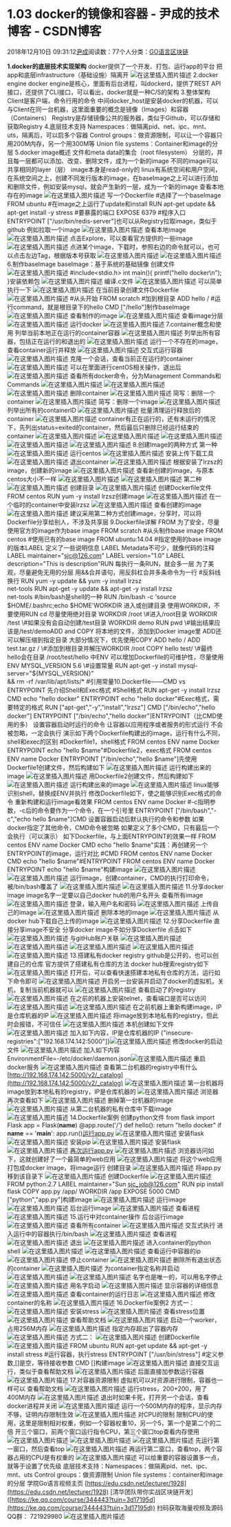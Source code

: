 
# 1.03 docker的镜像和容器 - 尹成的技术博客 - CSDN博客

2018年12月10日 09:31:12[尹成](https://me.csdn.net/yincheng01)阅读数：77个人分类：[GO语言](https://blog.csdn.net/yincheng01/article/category/7679307)[区块链](https://blog.csdn.net/yincheng01/article/category/7618299)[](https://blog.csdn.net/yincheng01/article/category/7679307)



**1.docker的底层技术实现架构**
docker提供了一个开发、打包、运行app的平台
把app和底层infrastructure（基础设施）隔离开
![在这里插入图片描述](https://img-blog.csdnimg.cn/2018120506042575.png)
2.docker engine
docker engine是核心，里面有后台进程，叫dockerd，提供了REST API接口，还提供了CLI接口，可以看出，docker就是一种C/S的架构
3.整体架构
Client是客户端，命令行用的命令
中间docker_host是安装docker的机器，可以与Client在同一台机器，这里面重要的概念是镜像（Images）和容器（Containers）
Registry是存储镜像公共的服务器，类似于Github，可以存储和获取Registry
4.底层技术支持
Namespaces：做隔离pid、net、ipc、mnt、uts，隔离后，可以启多个容器
Control groups：做资源限制，可以让一个容器只用200M内存，另一个用300M等
Union file systems：Container和image的分层
5.docker image概述
文件和meta data的集合（root filesystem）
分层的，并且每一层都可以添加、改变、删除文件，成为一个新的image
不同的image可以共享相同的layer（层）
image本身是read-only的
linux有系统空间和用户空间，在系统空间之上，创建不同发行版本的image，在baseImage之上可以进行添加和删除文件，例如安装mysql，就会产生新的一层，成为一个新的image
查看本地存在的image
![在这里插入图片描述](https://img-blog.csdnimg.cn/20181205060439122.png)
写一个Dockerfile
\#选择了一个baseImage
FROM ubuntu
\#在image之上运行了update和install
RUN apt-get update && apt-get install -y stress
\#要暴露的端口
EXPOSE 6379
\#程序入口
ENTRYPOINT ["/usr/bin/redis-server"]也可以从Registry拉取image，类似于github
例如拉取一个image
![在这里插入图片描述](https://img-blog.csdnimg.cn/20181205060450923.png)
查看本地image
![在这里插入图片描述](https://img-blog.csdnimg.cn/20181205060458382.png)
点击Explore，可以查看官方提供的一些image
![在这里插入图片描述](https://img-blog.csdnimg.cn/20181205060509904.png)
点进某个image，下载时，参照右边的命令就可以，也可以点击左边Tag，根据版本号获取
![在这里插入图片描述](https://img-blog.csdnimg.cn/20181205060520348.png)
![在这里插入图片描述](https://img-blog.csdnimg.cn/20181205060526785.png)
[](https://img-blog.csdnimg.cn/20181205060520348.png)6.制作baseImage
[](https://img-blog.csdnimg.cn/20181205060520348.png)baseImage：基于系统的基础镜像
创建文件
![在这里插入图片描述](https://img-blog.csdnimg.cn/20181205060537420.png)
\#include<stdio.h>
int main(){
  printf("hello docker\n");
}安装依赖包
![在这里插入图片描述](https://img-blog.csdnimg.cn/20181205060546557.png)
编译.c文件
![在这里插入图片描述](https://img-blog.csdnimg.cn/20181205060553199.png)
可以简单执行一下
![在这里插入图片描述](https://img-blog.csdnimg.cn/20181205060604614.png)
在当前目录创建文件Dockerfile
![在这里插入图片描述](https://img-blog.csdnimg.cn/20181205060614111.png)
\#从头开始
FROM scratch
\#加到根目录
ADD hello /
\#运行command，就是根目录下的hello
CMD ["/hello"]制作baseImage
![在这里插入图片描述](https://img-blog.csdnimg.cn/20181205060622841.png)
查看制作的image
![在这里插入图片描述](https://img-blog.csdnimg.cn/20181205060629989.png)
查看image分层
![在这里插入图片描述](https://img-blog.csdnimg.cn/20181205060637858.png)
运行docker
![在这里插入图片描述](https://img-blog.csdnimg.cn/20181205060646458.png)
7.container概念和使用
列举当前本地正在运行的container容器
![在这里插入图片描述](https://img-blog.csdnimg.cn/20181205060654896.png)
列举出所有容器，包括正在运行的和退出的
![在这里插入图片描述](https://img-blog.csdnimg.cn/2018120506070114.png)
运行一个不存在的image，查看container运行并释放
![在这里插入图片描述](https://img-blog.csdnimg.cn/20181205060706981.png)
交互式运行容器
![在这里插入图片描述](https://img-blog.csdnimg.cn/20181205060716391.png)
克隆一个会话，查看当前正在运行的container
![在这里插入图片描述](https://img-blog.csdnimg.cn/20181205060723987.png)
可以在里面进行centOS相关操作，退出后
![在这里插入图片描述](https://img-blog.csdnimg.cn/20181205060731303.png)
查看所有docker命令，分为Management Commands和Commands
![在这里插入图片描述](https://img-blog.csdnimg.cn/20181205060739820.png)
![在这里插入图片描述](https://img-blog.csdnimg.cn/20181205060747752.png)
![在这里插入图片描述](https://img-blog.csdnimg.cn/20181205060754404.png)
删除container
![在这里插入图片描述](https://img-blog.csdnimg.cn/20181205060802142.png)
简写：删除一个container
![在这里插入图片描述](https://img-blog.csdnimg.cn/20181205060809193.png)
简写：删除一个image
![在这里插入图片描述](https://img-blog.csdnimg.cn/20181205060815401.png)
列举出所有的containerID
![在这里插入图片描述](https://img-blog.csdnimg.cn/20181205060820891.png)
批量清理运行释放后的container
![在这里插入图片描述](https://img-blog.csdnimg.cn/20181205060828981.png)
container有正在运行的，还有未运行的情况下，先列出status=exited的container，然后最后只删除已经运行结束的container
![在这里插入图片描述](https://img-blog.csdnimg.cn/20181205060841283.png)
![在这里插入图片描述](https://img-blog.csdnimg.cn/20181205060849845.png)
![在这里插入图片描述](https://img-blog.csdnimg.cn/20181205060856102.png)
![在这里插入图片描述](https://img-blog.csdnimg.cn/20181205060902492.png)
![在这里插入图片描述](https://img-blog.csdnimg.cn/20181205060908406.png)
[](https://img-blog.csdnimg.cn/20181205060902492.png)8.创建Image的两种方式
[](https://img-blog.csdnimg.cn/20181205060902492.png)第一种
![在这里插入图片描述](https://img-blog.csdnimg.cn/20181205060919183.png)
运行centos
![在这里插入图片描述](https://img-blog.csdnimg.cn/20181205060927779.png)
安装上传下载工具
![在这里插入图片描述](https://img-blog.csdnimg.cn/20181205060934111.png)
退出container
![在这里插入图片描述](https://img-blog.csdnimg.cn/2018120506094088.png)
根据安装了lrzsz的image，创建新的image
![在这里插入图片描述](https://img-blog.csdnimg.cn/20181205060945351.png)
查看新创建的image，与原本centos大小不一样
![在这里插入图片描述](https://img-blog.csdnimg.cn/20181205060952762.png)
![在这里插入图片描述](https://img-blog.csdnimg.cn/20181205061005248.png)
第二种
![在这里插入图片描述](https://img-blog.csdnimg.cn/20181205061012933.png)
创建目录
![在这里插入图片描述](https://img-blog.csdnimg.cn/20181205061018618.png)
创建Dockerfile文件
FROM centos
RUN yum -y install lrzsz创建image
![在这里插入图片描述](https://img-blog.csdnimg.cn/20181205061027818.png)
在一个临时的container中安装lrzsz
![在这里插入图片描述](https://img-blog.csdnimg.cn/20181205061038126.png)
查看创建的image
![在这里插入图片描述](https://img-blog.csdnimg.cn/20181205061044810.png)
建议采用第二种方式创建image，分享时，可以将Dockerfile分享给别人，不涉及共享层
9.Dockerfile详解
FROM
为了安全，尽量使用官方的image作为base image
FROM scratch			\#从头制作base image
FROM centos			\#使用已有的base image
FROM ubuntu:14.04	\#指定使用的base image的版本LABEL
定义了一些说明信息
LABEL Metadata不可少，就像代码的注释
LABEL maintainer="sjc@126.com"
LABEL version="1.0"
LABEL description="This is description"RUN
每执行一条RUN，就会多一层
为了美观，尽量避免无用的分层
用&&合并语句，用反斜杠合并多条命令为一行
\#反斜线换行
RUN yum -y update && yum -y install lrzsz \
	net-tools
RUN apt-get -y update && apt-get -y install lrzsz \
	net-tools
\#/bin/bash是shell的一种
RUN /bin/bash -c 'source $HOME/.bashrc;echo $HOME'WORKDIR
进入或创建目录
使用WORKDIR，不要使用RUN cd
尽量使用绝对目录
WORKDIR /root		\#进入/root目录
WORKDIR /test		\#如果没有会自动创建/test目录
WORKDIR demo
RUN pwd			\#输出结果应该是/test/demoADD and COPY
将本地的文件，添加到Docker image里
ADD还可以解压缩到指定目录
大部分情况下，优先使用COPY
ADD hello /
ADD test.tar.gz /	\#添加到根目录并解压WORKDIR /root
COPY hello test/  \#最终hello会在目录 /root/test/hello 中ENV
可以增加Dockerfile的可维护性，尽量使用
ENV MYSQL_VERSION 5.6					\#设置常量
RUN apt-get -y install mysql-server="${MYSQL_VERSION}" \
	&& rm -rf /var/lib/apt/lists/*	\#引用常量10.Dockerfile——CMD vs ENTRYPOINT
先介绍Shell和Exec格式
\#Shell格式
RUN apt-get -y install lrzsz
CMD echo "hello docker"
ENTRYPOINT echo "hello docker"\#Exec格式，需要特定的格式
RUN ["apt-get","-y","install","lrzsz"]
CMD ["/bin/echo","hello docker"]
ENTRYPOINT ["/bin/echo","hello docker"]ENTRYPOINT（比CMD使用的多）
设置容器启动时运行的命令
让容器以应用程序或者服务的形式运行
不会被忽略，一定会执行
演示如下两个Dockerfile构建出的image，运行有什么不同，shell和exec的区别
\#Dockerfile1，shell格式
FROM centos
ENV name Docker
ENTRYPOINT echo "hello $name"\#Dockerfile2，exec格式
FROM centos
ENV name Docker
ENTRYPOINT ["/bin/echo","hello $name"]先使用Dockerfile1创建文件，然后构建如下
![在这里插入图片描述](https://img-blog.csdnimg.cn/2018120506111239.png)
运行构建出来的image
![在这里插入图片描述](https://img-blog.csdnimg.cn/20181205061120993.png)
用Dockerfile2创建文件，然后构建如下
![在这里插入图片描述](https://img-blog.csdnimg.cn/20181205061129891.png)
运行构建出来的image
![在这里插入图片描述](https://img-blog.csdnimg.cn/20181205061138265.png)
linux能够识别shell，替换成ENV并执行
修改Dockerfile如下，使之能够识别Exec格式的命令
重新构建和运行image看效果
FROM centos
ENV name Docker
\#-c指明参数，-c后的命令要作为一个命令，在一个引号里
ENTRYPOINT ["/bin/bash","-c","echo hello $name"]CMD
设置容器启动后默认执行的命令和参数
如果docker指定了其他命令，CMD命令被忽略
如果定义了多个CMD，只有最后一个会执行（可以演示）
如下Dockerfile，与上面ENTRYPOINT的效果一样
FROM centos
ENV name Docker
CMD echo "hello $name"实践：再创建另一个ENTRYPOINT的image，运行对比
\#CMD
FROM centos
ENV name Docker
CMD echo "hello $name"\#ENTRYPOINT
FROM centos
ENV name Docker
ENTRYPOINT echo "hello $name"构建image
![在这里插入图片描述](https://img-blog.csdnimg.cn/20181205061156491.png)
![在这里插入图片描述](https://img-blog.csdnimg.cn/20181205061205667.png)
运行image，创建container，CMD的执行打印命令，被/bin/bash覆盖了
![在这里插入图片描述](https://img-blog.csdnimg.cn/20181205061212547.png)
![在这里插入图片描述](https://img-blog.csdnimg.cn/20181205061218880.png)
[](https://img-blog.csdnimg.cn/20181205061212547.png)11.分享docker image
[](https://img-blog.csdnimg.cn/20181205061212547.png)image名字一定要以自己docker hub的用户名开头
查看所有image
![在这里插入图片描述](https://img-blog.csdnimg.cn/20181205061229246.png)
登录，输入用户名和密码
![在这里插入图片描述](https://img-blog.csdnimg.cn/20181205061236979.png)
上传自己的image
![在这里插入图片描述](https://img-blog.csdnimg.cn/20181205061244715.png)
删除本地的image
![在这里插入图片描述](https://img-blog.csdnimg.cn/20181205061252226.png)
从docker hub下载自己上传的image
![在这里插入图片描述](https://img-blog.csdnimg.cn/20181205061259272.png)
12.分享Dockerfile
直接分享image不安全
分享docker image不如分享Dockerfile
点击如下
![在这里插入图片描述](https://img-blog.csdnimg.cn/20181205061311530.png?x-oss-process=image/watermark,type_ZmFuZ3poZW5naGVpdGk,shadow_10,text_aHR0cHM6Ly9ibG9nLmNzZG4ubmV0L3UwMTA5ODY3NzY=,size_16,color_FFFFFF,t_70)
与gitHub账户关联
![在这里插入图片描述](https://img-blog.csdnimg.cn/20181205061317898.png)
![在这里插入图片描述](https://img-blog.csdnimg.cn/20181205061328205.png)
![在这里插入图片描述](https://img-blog.csdnimg.cn/20181205061335381.png)
![在这里插入图片描述](https://img-blog.csdnimg.cn/20181205061343987.png?x-oss-process=image/watermark,type_ZmFuZ3poZW5naGVpdGk,shadow_10,text_aHR0cHM6Ly9ibG9nLmNzZG4ubmV0L3UwMTA5ODY3NzY=,size_16,color_FFFFFF,t_70)
![在这里插入图片描述](https://img-blog.csdnimg.cn/20181205061351523.png?x-oss-process=image/watermark,type_ZmFuZ3poZW5naGVpdGk,shadow_10,text_aHR0cHM6Ly9ibG9nLmNzZG4ubmV0L3UwMTA5ODY3NzY=,size_16,color_FFFFFF,t_70)
[](https://img-blog.csdnimg.cn/20181205061343987.png?x-oss-process=image/watermark,type_ZmFuZ3poZW5naGVpdGk,shadow_10,text_aHR0cHM6Ly9ibG9nLmNzZG4ubmV0L3UwMTA5ODY3NzY=,size_16,color_FFFFFF,t_70)13.搭建私有docker registry
[](https://img-blog.csdnimg.cn/20181205061343987.png?x-oss-process=image/watermark,type_ZmFuZ3poZW5naGVpdGk,shadow_10,text_aHR0cHM6Ly9ibG9nLmNzZG4ubmV0L3UwMTA5ODY3NzY=,size_16,color_FFFFFF,t_70)github是公开的，也可以创建自己的仓库
官方提供了搭建私有仓库的方法
docker hub搜索registry如下
![在这里插入图片描述](https://img-blog.csdnimg.cn/2018120506140083.png?x-oss-process=image/watermark,type_ZmFuZ3poZW5naGVpdGk,shadow_10,text_aHR0cHM6Ly9ibG9nLmNzZG4ubmV0L3UwMTA5ODY3NzY=,size_16,color_FFFFFF,t_70)
打开后，可以查看快速搭建本地私有仓库的方法，运行如下命令即可
![在这里插入图片描述](https://img-blog.csdnimg.cn/20181205061409609.png)
开启另一台安装并启动了docker的虚拟机，关机，复制当前机器就可以
![在这里插入图片描述](https://img-blog.csdnimg.cn/20181205061416153.png)
查看启动了的registry
![在这里插入图片描述](https://img-blog.csdnimg.cn/2018120506142370.png)
在之前的机器上安装telnet，查看端口是否可以访问
![在这里插入图片描述](https://img-blog.csdnimg.cn/20181205061429807.png)
![在这里插入图片描述](https://img-blog.csdnimg.cn/20181205061436335.png)
在之前机器上重新构建image，IP是仓库机器的IP
![在这里插入图片描述](https://img-blog.csdnimg.cn/20181205061447257.png)
将image放到本地私有的registry，但此时会报错，不可信任
![在这里插入图片描述](https://img-blog.csdnimg.cn/20181205061453372.png)
本机创建如下文件
![在这里插入图片描述](https://img-blog.csdnimg.cn/20181205061501710.png)
加入如下内容，IP是仓库机器的IP
{"insecure-registries":["192.168.174.142:5000"]}![在这里插入图片描述](https://img-blog.csdnimg.cn/20181205061513522.png)
修改docker的启动文件
![在这里插入图片描述](https://img-blog.csdnimg.cn/20181205061523232.png)
加入如下内容
EnvironmentFile=-/etc/docker/daemon.json![在这里插入图片描述](https://img-blog.csdnimg.cn/20181205061533663.png)
重启docker服务
![在这里插入图片描述](https://img-blog.csdnimg.cn/20181205061545353.png)
查看第二台机器的registry中有什么[http://192.168.174.142:5000/v2/_catalog](http://192.168.174.142:5000/v2/_catalog)
![在这里插入图片描述](https://img-blog.csdnimg.cn/20181205061554695.png)
第一台机器将image放到本地私有的registry，IP是仓库机器的
![在这里插入图片描述](https://img-blog.csdnimg.cn/20181205061602324.png)
浏览器再次查看如下
![在这里插入图片描述](https://img-blog.csdnimg.cn/20181205061610454.png)
删掉第一台机器的image
![在这里插入图片描述](https://img-blog.csdnimg.cn/20181205061620264.png)
从第二台机器的私有仓库中下载image
![在这里插入图片描述](https://img-blog.csdnimg.cn/20181205061627126.png)
14.Dockerfile案例
创建python文件
from flask import Flask
app = Flask(__name__)
@app.route('/')
def hello():
    return "hello docker"
if __name__ == '__main__':
    app.run()[运行app.py](http://xn--app-bs7ij42a.py)
![在这里插入图片描述](https://img-blog.csdnimg.cn/2018120506163789.png)
安装flask
![在这里插入图片描述](https://img-blog.csdnimg.cn/20181205061644843.png)
安装pip
![在这里插入图片描述](https://img-blog.csdnimg.cn/20181205061650867.png)
安装flask
![在这里插入图片描述](https://img-blog.csdnimg.cn/20181205061702208.png)
[再次运行app.py](http://xn--app-l01ei38icu0b18k.py)
![在这里插入图片描述](https://img-blog.csdnimg.cn/20181205061710888.png)
浏览器访问如下，这就创建好了一个最简单的web应用
![在这里插入图片描述](https://img-blog.csdnimg.cn/2018120506171975.png)
将这个web应用打包成docker image，将image运行
创建目录
![在这里插入图片描述](https://img-blog.csdnimg.cn/20181205061727280.png)
将app.py移到该目录下
![在这里插入图片描述](https://img-blog.csdnimg.cn/20181205061737948.png)
创建Dockerfile
![在这里插入图片描述](https://img-blog.csdnimg.cn/20181205061744127.png)
FROM python:2.7
LABEL maintainer="Sun sjc_job@126.com"
RUN pip install flask
COPY app.py /app/
WORKDIR /app
EXPOSE 5000
CMD ["python","app.py"]构建image
![在这里插入图片描述](https://img-blog.csdnimg.cn/2018120506175419.png)
运行image
![在这里插入图片描述](https://img-blog.csdnimg.cn/20181205061803407.png)
后台运行image
![在这里插入图片描述](https://img-blog.csdnimg.cn/20181205061809188.png)
查看进程
![在这里插入图片描述](https://img-blog.csdnimg.cn/20181205061815527.png)
15.运行中对container操作
后台运行image
![在这里插入图片描述](https://img-blog.csdnimg.cn/20181205061826411.png)
查看所有container
![在这里插入图片描述](https://img-blog.csdnimg.cn/20181205061832369.png)
交互式执行
进入运行中的容器执行/bin/bash
![在这里插入图片描述](https://img-blog.csdnimg.cn/20181205061839741.png)
查看进程
![在这里插入图片描述](https://img-blog.csdnimg.cn/20181205061845474.png)
退出
![在这里插入图片描述](https://img-blog.csdnimg.cn/20181205061850655.png)
进入container的python shell
![在这里插入图片描述](https://img-blog.csdnimg.cn/20181205061858495.png)
![在这里插入图片描述](https://img-blog.csdnimg.cn/20181205061905515.png)
查看运行中容器的ip
![在这里插入图片描述](https://img-blog.csdnimg.cn/20181205061913688.png)
停止container
![在这里插入图片描述](https://img-blog.csdnimg.cn/20181205061921162.png)
删除所有退出状态的container
![在这里插入图片描述](https://img-blog.csdnimg.cn/20181205061927732.png)
为container指定名称并启动
![在这里插入图片描述](https://img-blog.csdnimg.cn/20181205061934214.png)
![在这里插入图片描述](https://img-blog.csdnimg.cn/20181205061941198.png)
名字也是唯一的，可以用名字停止
![在这里插入图片描述](https://img-blog.csdnimg.cn/20181205061950826.png)
用名字启动
![在这里插入图片描述](https://img-blog.csdnimg.cn/20181205061956533.png)
显示容器的详细信息
![在这里插入图片描述](https://img-blog.csdnimg.cn/20181205062002212.png)
查看container的运行日志
![在这里插入图片描述](https://img-blog.csdnimg.cn/20181205062008114.png)
修改container的名称
![在这里插入图片描述](https://img-blog.csdnimg.cn/20181205062014177.png)
16.Dockerfile案例2
方式一：
![在这里插入图片描述](https://img-blog.csdnimg.cn/20181205062023608.png)
安装stress
![在这里插入图片描述](https://img-blog.csdnimg.cn/20181205062030210.png)
查看stress位置
![在这里插入图片描述](https://img-blog.csdnimg.cn/20181205062036351.png)
查看帮助文档
![在这里插入图片描述](https://img-blog.csdnimg.cn/20181205062041558.png)
启动一个worker，占用256M内存
![在这里插入图片描述](https://img-blog.csdnimg.cn/2018120506204856.png)
指定内存超出了容器内存
![在这里插入图片描述](https://img-blog.csdnimg.cn/20181205062059913.png)
方式二：
![在这里插入图片描述](https://img-blog.csdnimg.cn/20181205062105571.png)
创建Dockerfile
![在这里插入图片描述](https://img-blog.csdnimg.cn/20181205062111676.png)
FROM ubuntu
	RUN apt-get update && apt-get -y install stress
	\#运行容器，执行stress
	ENTRYPOINT ["/usr/bin/stress"]
	\#定义参数,[]是空，等待接收参数
	CMD []构建image
![在这里插入图片描述](https://img-blog.csdnimg.cn/20181205062120220.png)
直接交互运行，类似于查看帮助文档
![在这里插入图片描述](https://img-blog.csdnimg.cn/2018120506212613.png)
后面直接加参数运行容器
![在这里插入图片描述](https://img-blog.csdnimg.cn/20181205062132115.png)
17.对容器资源限制
虚拟机可以对资源进行限制，容器也一样可以
查看帮助文档
![在这里插入图片描述](https://img-blog.csdnimg.cn/20181205062141545.png)
运行stress，200+200，用了400M内存
![在这里插入图片描述](https://img-blog.csdnimg.cn/20181205062147639.png)
退出时如果卡死，打开另一个会话，查看docker进程并关闭
![在这里插入图片描述](https://img-blog.csdnimg.cn/20181205062153436.png)
运行一个500M内存的程序，显示内存不够，证明内存限制生效
![在这里插入图片描述](https://img-blog.csdnimg.cn/20181205062201190.png)
对CPU的限制
限制CPU的使用，这里是限制相对权重，例如一个容器权重10，另一个5，第一个是第二个的二倍
开三个窗口，前两个窗口运行指令CPU，第三个窗口top查看内存使用
![在这里插入图片描述](https://img-blog.csdnimg.cn/2018120506220993.png)
![在这里插入图片描述](https://img-blog.csdnimg.cn/20181205062214385.png)
![在这里插入图片描述](https://img-blog.csdnimg.cn/20181205062219553.png)
先运行第一窗口，然后查看top
![在这里插入图片描述](https://img-blog.csdnimg.cn/20181205062227158.png)
再运行第二窗口，查看top，两个容器占用的CPU是有权重的
![在这里插入图片描述](https://img-blog.csdnimg.cn/20181205062234431.png)
可以给重要的容器设置多一点，就等于设置了优先级
底层技术支持：Namespaces：做隔离pid、net、ipc、mnt、uts
Control groups：做资源限制
Union file systems：container和image的分层
学院Go语言视频主页
[https://edu.csdn.net/lecturer/1928](https://edu.csdn.net/lecturer/1928)
[清华团队带你实战区块链开发]
([https://ke.qq.com/course/344443?tuin=3d17195d](https://ke.qq.com/course/344443?tuin=3d17195d))
扫码获取海量视频及源码   QQ群：
721929980
![在这里插入图片描述](https://img-blog.csdnimg.cn/2018111611182187.png?x-oss-process=image/watermark,type_ZmFuZ3poZW5naGVpdGk,shadow_10,text_aHR0cHM6Ly9ibG9nLmNzZG4ubmV0L3lpbmNoZW5nMDE=,size_16,color_FFFFFF,t_70)

